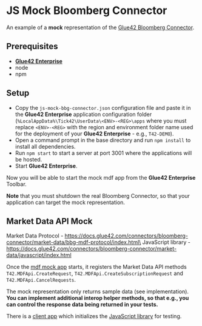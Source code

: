 # JS Mock Bloomberg Connector

An example of a **mock** representation of the [Glue42 Bloomberg Connector](https://docs.glue42.com/connectors/bloomberg-connector/overview/index.html).

## Prerequisites

- [**Glue42 Enterprise**](https://glue42.com/enterprise/)
- node
- npm

## Setup

- Copy the `js-mock-bbg-connector.json` configuration file and paste it in the **Glue42 Enterprise** application configuration folder (`%LocalAppData%\Tick42\UserData\<ENV>-<REG>\apps` where you must replace `<ENV>-<REG>` with the region and environment folder name used for the deployment of your **Glue42 Enterprise** - e.g., `T42-DEMO`).  
- Open a command prompt in the base directory and run `npm install` to install all dependencies. 
- Run `npm start` to start a server at port 3001 where the applications will be hosted.
- Start **Glue42 Enterprise**. 

Now you will be able to start the mock mdf app from the **Glue42 Enterprise** Toolbar.

**Note** that you must shutdown the real Bloomberg Connector, so that your application can target the mock representation.

## Market Data API Mock

Market Data Protocol - https://docs.glue42.com/connectors/bloomberg-connector/market-data/bbg-mdf-protocol/index.html\
JavaScript library - https://docs.glue42.com/connectors/bloomberg-connector/market-data/javascript/index.html

Once the [mdf mock app](./mdf-mock) starts, it registers the Market Data API methods `T42.MDFApi.CreateRequest`, `T42.MDFApi.CreateSubscriptionRequest` and `T42.MDFApi.CancelRequests`.

The mock representation only returns sample data (see implementation). 
**You can implement additional interop helper methods, so that e.g., you can control the response data being returned in your tests.**

There is a [client app](./client) which initializes the [JavaScript library](https://docs.glue42.com/connectors/bloomberg-connector/market-data/javascript/index.html) for testing.